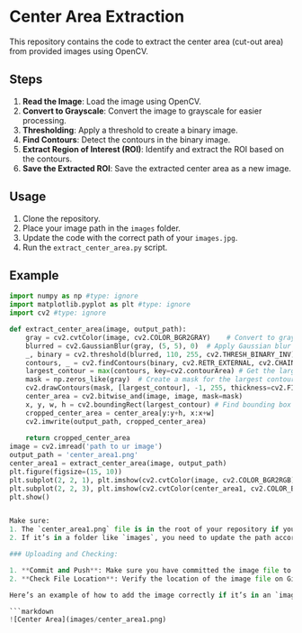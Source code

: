 # Center Area Extraction

This repository contains the code to extract the center area (cut-out area) from provided images using OpenCV.

## Steps
1. **Read the Image**: Load the image using OpenCV.
2. **Convert to Grayscale**: Convert the image to grayscale for easier processing.
3. **Thresholding**: Apply a threshold to create a binary image.
4. **Find Contours**: Detect the contours in the binary image.
5. **Extract Region of Interest (ROI)**: Identify and extract the ROI based on the contours.
6. **Save the Extracted ROI**: Save the extracted center area as a new image.

## Usage
1. Clone the repository.
2. Place your image path in the `images` folder.
3. Update the code with the correct path of your `images.jpg`.
4. Run the `extract_center_area.py` script.

## Example

```python
import numpy as np #type: ignore
import matplotlib.pyplot as plt #type: ignore
import cv2 #type: ignore

def extract_center_area(image, output_path):
    gray = cv2.cvtColor(image, cv2.COLOR_BGR2GRAY)    # Convert to grayscale
    blurred = cv2.GaussianBlur(gray, (5, 5), 0)  # Apply Gaussian blur to reduce noise
    _, binary = cv2.threshold(blurred, 110, 255, cv2.THRESH_BINARY_INV) # Apply threshold to get binary image
    contours, _ = cv2.findContours(binary, cv2.RETR_EXTERNAL, cv2.CHAIN_APPROX_SIMPLE)   # Find contours    
    largest_contour = max(contours, key=cv2.contourArea) # Get the largest contour which will be the cut-out area
    mask = np.zeros_like(gray)  # Create a mask for the largest contour
    cv2.drawContours(mask, [largest_contour], -1, 255, thickness=cv2.FILLED)    # Extract the center area using the mask 
    center_area = cv2.bitwise_and(image, image, mask=mask)
    x, y, w, h = cv2.boundingRect(largest_contour) # Find bounding box coordinates to crop the center area
    cropped_center_area = center_area[y:y+h, x:x+w]
    cv2.imwrite(output_path, cropped_center_area)
    
    return cropped_center_area
image = cv2.imread('path to ur image')
output_path = 'center_area1.png'
center_area1 = extract_center_area(image, output_path)
plt.figure(figsize=(15, 10))
plt.subplot(2, 2, 1), plt.imshow(cv2.cvtColor(image, cv2.COLOR_BGR2RGB)), plt.title('Original Image ')
plt.subplot(2, 2, 3), plt.imshow(cv2.cvtColor(center_area1, cv2.COLOR_BGR2RGB)), plt.title('Center Area ')
plt.show()


Make sure:
1. The `center_area1.png` file is in the root of your repository if you reference it directly as `center_area1.png`.
2. If it’s in a folder like `images`, you need to update the path accordingly, such as `images/center_area1.png`.

### Uploading and Checking:

1. **Commit and Push**: Make sure you have committed the image file to your repository and pushed it to GitHub.
2. **Check File Location**: Verify the location of the image file on GitHub.

Here’s an example of how to add the image correctly if it’s in an `images` folder:

```markdown
![Center Area](images/center_area1.png)
